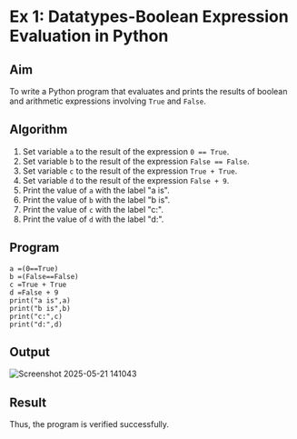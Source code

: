 # Ex 1: Datatypes-Boolean Expression Evaluation in Python

## Aim
To write a Python program that evaluates and prints the results of boolean and arithmetic expressions involving `True` and `False`.

## Algorithm
1. Set variable `a` to the result of the expression `0 == True`.
2. Set variable `b` to the result of the expression `False == False`.
3. Set variable `c` to the result of the expression `True + True`.
4. Set variable `d` to the result of the expression `False + 9`.
5. Print the value of `a` with the label "a is".
6. Print the value of `b` with the label "b is".
7. Print the value of `c` with the label "c:".
8. Print the value of `d` with the label "d:".

## Program
```
a =(0==True)
b =(False==False)
c =True + True
d =False + 9
print("a is",a)
print("b is",b)
print("c:",c)
print("d:",d)
```

## Output
![Screenshot 2025-05-21 141043](https://github.com/user-attachments/assets/0efa2b97-673b-41c4-82b6-a8e17133deea)

## Result
Thus, the program is verified successfully.
